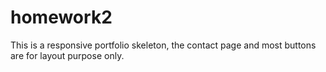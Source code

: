 # homework2
This is a responsive portfolio skeleton, the contact page and most buttons are for layout purpose only.

